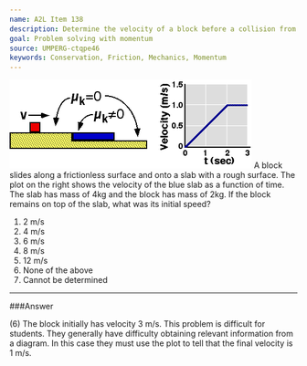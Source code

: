 ```yaml
---
name: A2L Item 138
description: Determine the velocity of a block before a collision from information about the final state of the system.
goal: Problem solving with momentum
source: UMPERG-ctqpe46
keywords: Conservation, Friction, Mechanics, Momentum
---
```


![Item138_fig1.gif](../images/Item138_fig1.gif) A
block slides along a frictionless surface and onto a slab with a rough
surface.  The plot on the right shows the velocity of the blue slab as a
function of time.  The slab has mass of 4kg and the block has mass of
2kg.  If the block remains on top of the slab, what was its initial
speed?

1. 2 m/s
2. 4 m/s
3. 6 m/s
4. 8 m/s
5. 12 m/s
6. None of the above
7. Cannot be determined




<hr/>

###Answer 

(6) The block initially has velocity 3 m/s. This problem is
difficult for students. They generally have difficulty obtaining
relevant information from a diagram. In this case they must use the plot
to tell that the final velocity is 1 m/s.
